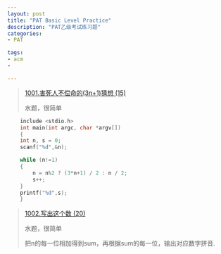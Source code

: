 ```yaml
---
layout: post
title: "PAT Basic Level Practice"
description: "PAT乙级考试练习题"
categories:
- PAT

tags:
- acm
- 

---
```



> [1001.害死人不偿命的(3n+1)猜想 (15)][1]
> 
> 水题，很简单

~~~c 
    include <stdio.h>
    int main(int argc, char *argv[]) 
    {
	int n, s = 0;
	scanf("%d",&n);

	while (n!=1) 
	{
	    n = n%2 ? (3*n+1) / 2 : n / 2;
	    s++;
	}
	printf("%d",s);
    }
~~~

> [1002.写出这个数 (20)][2]
> 
> 水题，很简单
> 
> 把n的每一位相加得到sum，再根据sum的每一位，输出对应数字拼音.






[1]:	http://www.patest.cn/contests/pat-b-practise/1001
[2]:	http://www.patest.cn/contests/pat-b-practise/1002
